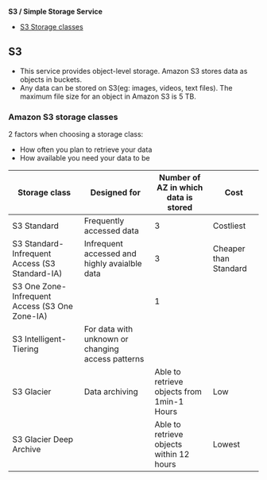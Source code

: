 **S3 / Simple Storage Service**
- [S3 Storage classes](#sc)


## S3
- This service provides object-level storage. Amazon S3 stores data as objects in buckets.
- Any data can be stored on S3(eg: images, videos, text files). The maximum file size for an object in Amazon S3 is 5 TB.

<a name=sc></a>
### Amazon S3 storage classes
2 factors when choosing a storage class:
- How often you plan to retrieve your data
- How available you need your data to be

|Storage class|Designed for|Number of AZ in which data is stored|Cost|
|---|---|---|---|
|S3 Standard|Frequently accessed data|3|Costliest|
|S3 Standard-Infrequent Access (S3 Standard-IA)|Infrequent accessed and highly avaialble data|3|Cheaper than Standard|
|S3 One Zone-Infrequent Access (S3 One Zone-IA)||1||
|S3 Intelligent-Tiering|For data with unknown or changing access patterns|||
|S3 Glacier|Data archiving|Able to retrieve objects from 1min-1 Hours|Low|
|S3 Glacier Deep Archive||Able to retrieve objects within 12 hours|Lowest|
